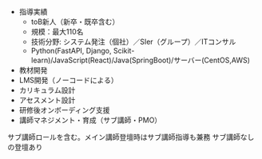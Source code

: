 - 指導実績
  - toB新人（新卒・既卒含む）
  - 規模：最大110名
  - 技術分野: システム発注（個社）／SIer（グループ）／ITコンサル
  - Python(FastAPI, Django, Scikit-learn)/JavaScript(React)/Java(SpringBoot)/サーバー(CentOS,AWS)
- 教材開発
- LMS開発（ノーコードによる）
- カリキュラム設計
- アセスメント設計
- 研修後オンボーディング支援
- 講師マネジメント・育成（サブ講師・PMO）

サブ講師ロールを含む。メイン講師登壇時はサブ講師指導も兼務
サブ講師なしの登壇あり
